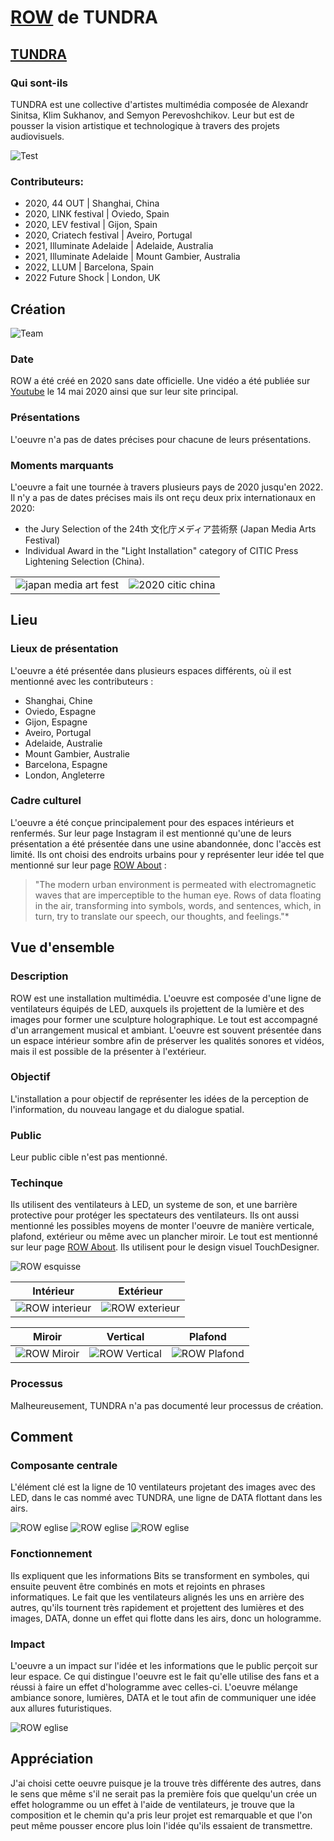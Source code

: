 # [ROW](https://wearetundra.org/row) de TUNDRA

## [TUNDRA](https://wearetundra.org/about)
### Qui sont-ils
TUNDRA est une collective d'artistes multimédia composée de Alexandr Sinitsa, Klim Sukhanov, and Semyon Perevoshchikov.
Leur but est de pousser la vision artistique et technologique à travers des projets audiovisuels.

![Test](/assets/TUNDRA_team.jpg)

### Contributeurs:
- 2020, 44 OUT | Shanghai, China
- 2020, LINK festival | Oviedo, Spain
- 2020, LEV festival | Gijon, Spain
- 2020, Criatech festival | Aveiro, Portugal
- 2021, Illuminate Adelaide | Adelaide, Australia
- 2021, Illuminate Adelaide | Mount Gambier, Australia
- 2022, LLUM | Barcelona, Spain
- 2022 Future Shock | London, UK

## Création

![Team](/assets/ROW_TUNDRA_interieur_usine_urbaine_01.png)

 ### Date
 ROW a été créé en 2020 sans date officielle. Une vidéo a été publiée sur [Youtube](https://www.youtube.com/watch?v=BrcIvHqhdxY) le 14 mai 2020 ainsi que sur leur site principal.

 ### Présentations
 L'oeuvre n'a pas de dates précises pour chacune de leurs présentations.

 ### Moments marquants
 L'oeuvre a fait une tournée à travers plusieurs pays de 2020 jusqu'en 2022.
Il n'y a pas de dates précises mais ils ont reçu deux prix internationaux en 2020:
- the Jury Selection of the 24th 文化庁メディア芸術祭 (Japan Media Arts Festival)
- Individual Award in the "Light Installation" category of CITIC Press Lightening Selection (China).

|  |  |
| -------- | ------- |
| ![japan media art fest](/assets/japan_media_arts_fest.png) | ![2020 citic china](/assets/2020CITIC.jpg)    |

## Lieu

 ### Lieux de présentation
 L'oeuvre a été présentée dans plusieurs espaces différents, où il est mentionné avec les contributeurs :
 - Shanghai, Chine
 - Oviedo, Espagne
 - Gijon, Espagne
 - Aveiro, Portugal
 - Adelaide, Australie
 - Mount Gambier, Australie
 - Barcelona, Espagne
 - London, Angleterre


### Cadre culturel
L'oeuvre a été conçue principalement pour des espaces intérieurs et renfermés. Sur leur page Instagram il est mentionné qu'une de leurs présentation a été présentée dans une usine abandonnée, donc l'accès est limité. Ils ont choisi des endroits urbains pour y représenter leur idée tel que mentionné sur leur page [ROW About](https://wearetundra.org/row_about) :

>"The modern urban environment is permeated with electromagnetic waves that are imperceptible to the human eye. Rows of data floating in the air, transforming into symbols, words, and sentences, which, in turn, try to translate our speech, our thoughts, and feelings."*



## Vue d'ensemble

### Description
ROW est une installation multimédia. L'oeuvre est composée d'une ligne de ventilateurs équipés de LED, auxquels ils projettent de la lumière et des images pour former une sculpture holographique. Le tout est accompagné d'un arrangement musical et ambiant. L'oeuvre est souvent présentée dans un espace intérieur sombre afin de préserver les qualités sonores et vidéos, mais il est possible de la présenter à l'extérieur.

### Objectif
L'installation a pour objectif de représenter les idées de la perception de l'information, du nouveau langage et du dialogue spatial.

### Public
Leur public cible n'est pas mentionné.

### Techinque
Ils utilisent des ventilateurs à LED, un systeme de son, et une barrière protective pour protéger les spectateurs des ventilateurs.
Ils ont aussi mentionné les possibles moyens de monter l'oeuvre de manière verticale, plafond, extérieur ou même avec un plancher miroir. Le tout est mentionné sur leur page [ROW About](https://wearetundra.org/row_about).
Ils utilisent pour le design visuel TouchDesigner.

![ROW esquisse](/assets/ROW_TUNDRA_esquisse.png)


| Intérieur   | Extérieur |
| -------- | ------- |
| ![ROW interieur](/assets/ROW_TUNDRA_interieur_salle_presentation_03.png) | ![ROW exterieur](/assets/ROW_TUNDRA_exterieur_nuit.png)    |

| Miroir  | Vertical | Plafond |
| -------- | ------- | ------- |
| ![ROW Miroir](/assets/ROW_TUNDRA_mirror.png) | ![ROW Vertical](/assets/ROW_TUNDRA_vertical.png)    | ![ROW Plafond](/assets/ROW_TUNDRA_ceiling.png) |

### Processus
Malheureusement, TUNDRA n'a pas documenté leur processus de création.

## Comment

### Composante centrale
L'élément clé est la ligne de 10 ventilateurs projetant des images avec des LED, dans le cas nommé avec TUNDRA, une ligne de DATA flottant dans les airs.

![ROW eglise](/assets/ROW_TUNDRA_interieur_eglise.png)
![ROW eglise](/assets/ROW_TUNDRA_interieur_salle_presentation_01.png)
![ROW eglise](/assets/ROW_TUNDRA_interieur_salle_presentation_02.png)

### Fonctionnement
Ils expliquent que les informations Bits se transforment en symboles, qui ensuite peuvent être combinés en mots et rejoints en phrases informatiques. Le fait que les ventilateurs alignés les uns en arrière des autres, qu'ils tournent très rapidement et projettent des lumières et des images, DATA, donne un effet qui flotte dans les airs, donc un hologramme.

### Impact
L'oeuvre a un impact sur l'idée et les informations que le public perçoit sur leur espace. Ce qui distingue l'oeuvre est le fait qu'elle utilise des fans et a réussi à faire un effet d'hologramme avec celles-ci. L'oeuvre mélange ambiance sonore, lumières, DATA et le tout afin de communiquer une idée aux allures futuristiques.

![ROW eglise](/assets/ROW_TUNDRA_interieur_musee_01.png)

## Appréciation

J'ai choisi cette oeuvre puisque je la trouve très différente des autres, dans le sens que même s'il ne serait pas la première fois que quelqu'un crée un effet hologramme ou un effet à l'aide de ventilateurs, je trouve que la composition et le chemin qu'a pris leur projet est remarquable et que l'on peut même pousser encore plus loin l'idée qu'ils essaient de transmettre.
